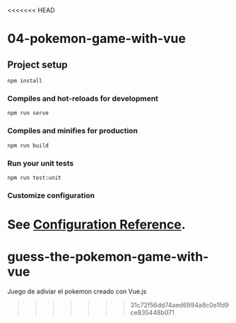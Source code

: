 <<<<<<< HEAD
# 04-pokemon-game-with-vue

## Project setup
```
npm install
```

### Compiles and hot-reloads for development
```
npm run serve
```

### Compiles and minifies for production
```
npm run build
```

### Run your unit tests
```
npm run test:unit
```

### Customize configuration
See [Configuration Reference](https://cli.vuejs.org/config/).
=======
# guess-the-pokemon-game-with-vue
Juego de adiviar el pokemon creado con Vue.js
>>>>>>> 31c72f56dd74aed6994a8c0e1fd9ce835448b071
